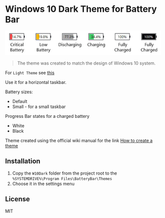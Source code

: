 # Windows 10 Dark Theme for Battery Bar

<p align="left">
  <img src="./Screenshots/BatteryStatuses.jpg">
</p>

> The theme was created to match the design of Windows 10 system.

For `Light Theme` see [this](https://github.com/dyakovk/batterybar-theme-w10-light)

Use it for a horizontal taskbar.

Battery sizes:

- Default
- Small - for a small taskbar

Progress Bar states for a charged battery

- White
- Black

Theme created using the official wiki manual for the link [How to create a theme](http://osirisdevelopment.com/wiki/How_to_create_a_theme)

## Installation

1. Copy the `W10Dark` folder from the project root to the `%SYSTEMDRIVE%\Program Files\BatteryBar\Themes`
2. Choose it in the settings menu

## License

MIT
